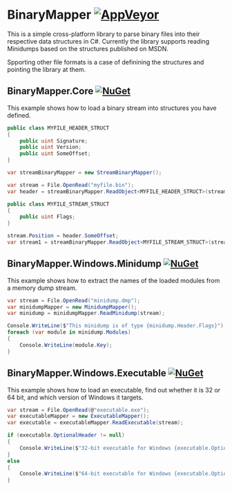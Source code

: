 # BinaryMapper [![AppVeyor](https://ci.appveyor.com/api/projects/status/raisen0g2fdmc0js/branch/master?svg=true)](https://ci.appveyor.com/project/alanedwardes/binarymapper)
This is a simple cross-platform library to parse binary files into their respective data structures in C#. Currently the library supports reading Minidumps based on the structures published on MSDN.

Spporting other file formats is a case of definining the structures and pointing the library at them.

## BinaryMapper.Core [![NuGet](https://img.shields.io/nuget/v/BinaryMapper.Core.svg)](https://www.nuget.org/packages/BinaryMapper.Core/)
This example shows how to load a binary stream into structures you have defined.
```csharp
public class MYFILE_HEADER_STRUCT
{
    public uint Signature;
    public uint Version;
    public uint SomeOffset;
}

var streamBinaryMapper = new StreamBinaryMapper();

var stream = File.OpenRead("myfile.bin");
var header = streamBinaryMapper.ReadObject<MYFILE_HEADER_STRUCT>(stream);

public class MYFILE_STREAM_STRUCT
{
    public uint Flags;
}

stream.Position = header.SomeOffset;
var stream1 = streamBinaryMapper.ReadObject<MYFILE_STREAM_STRUCT>(stream);
```

## BinaryMapper.Windows.Minidump [![NuGet](https://img.shields.io/nuget/v/BinaryMapper.Windows.Minidump.svg)](https://www.nuget.org/packages/BinaryMapper.Windows.Minidump/)
This example shows how to extract the names of the loaded modules from a memory dump stream.
```csharp
var stream = File.OpenRead("minidump.dmp");
var minidumpMapper = new MinidumpMapper();
var minidump = minidumpMapper.ReadMinidump(stream);

Console.WriteLine($"This minidump is of type {minidump.Header.Flags}");
foreach (var module in minidump.Modules)
{
    Console.WriteLine(module.Key);
}
```

## BinaryMapper.Windows.Executable [![NuGet](https://img.shields.io/nuget/v/BinaryMapper.Windows.Executable.svg)](https://www.nuget.org/packages/BinaryMapper.Windows.Executable/)
This example shows how to load an executable, find out whether it is 32 or 64 bit, and which version of Windows it targets.
```csharp
var stream = File.OpenRead(@"executable.exe");
var executableMapper = new ExecutableMapper();
var executable = executableMapper.ReadExecutable(stream);

if (executable.OptionalHeader != null)
{
    Console.WriteLine($"32-bit executable for Windows {executable.OptionalHeader.OperatingSystemVersion}");
}
else
{
    Console.WriteLine($"64-bit executable for Windows {executable.OptionalHeader64.OperatingSystemVersion}");
}
```
